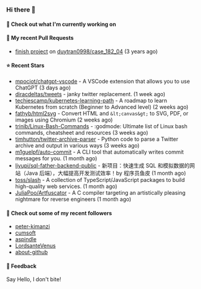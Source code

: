 ### Hi there 👋

#### 👷 Check out what I'm currently working on

#### 🔨 My recent Pull Requests

- [finish project](https://github.com/duytran0998/case_182_04/pull/1) on [duytran0998/case_182_04](https://github.com/duytran0998/case_182_04) (3 years ago)

#### ⭐ Recent Stars

- [mpociot/chatgpt-vscode](https://github.com/mpociot/chatgpt-vscode) - A VSCode extension that allows you to use ChatGPT (3 days ago)
- [diracdeltas/tweets](https://github.com/diracdeltas/tweets) - janky twitter replacement. (1 week ago)
- [techiescamp/kubernetes-learning-path](https://github.com/techiescamp/kubernetes-learning-path) - A roadmap to learn Kubernetes from scratch (Beginner to Advanced level) (2 weeks ago)
- [fathyb/html2svg](https://github.com/fathyb/html2svg) - Convert HTML and `&lt;canvas&gt;` to SVG, PDF, or images using Chromium (2 weeks ago)
- [trinib/Linux-Bash-Commands](https://github.com/trinib/Linux-Bash-Commands) - :godmode: Ultimate list of Linux bash commands, cheatsheet and resources (3 weeks ago)
- [timhutton/twitter-archive-parser](https://github.com/timhutton/twitter-archive-parser) - Python code to parse a Twitter archive and output in various ways (3 weeks ago)
- [m1guelpf/auto-commit](https://github.com/m1guelpf/auto-commit) - A CLI tool that automatically writes commit messages for you. (1 month ago)
- [liyupi/sql-father-backend-public](https://github.com/liyupi/sql-father-backend-public) - 新项目：快速生成 SQL 和模拟数据的网站（Java 后端），大幅提高开发测试效率！by 程序员鱼皮 (1 month ago)
- [toss/slash](https://github.com/toss/slash) - A collection of TypeScript/JavaScript packages to build high-quality web services. (1 month ago)
- [JuliaPoo/Artfuscator](https://github.com/JuliaPoo/Artfuscator) - A C compiler targeting an artistically pleasing nightmare for reverse engineers (1 month ago)

#### 👯 Check out some of my recent followers

- [peter-kimanzi](https://github.com/peter-kimanzi)
- [cumsoft](https://github.com/cumsoft)
- [aspindle](https://github.com/aspindle)
- [LordsanteVenus](https://github.com/LordsanteVenus)
- [about-github](https://github.com/about-github)

#### 💬 Feedback

Say Hello, I don't bite!